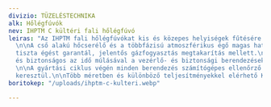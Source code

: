 ```yaml
---
divizio: TÜZELÉSTECHNIKA
alk: Hőlégfúvók
nev: IHPTM C kültéri fali hőlégfúvó
leiras: "Az IHPTM fali hőlégfúvókat kis és közepes helyiségek fűtésére tervezték.
  \n\nA cső alakú hőcserélő és a többfázisú atmoszférikus égő magas hatásfokot és
  tiszta égést garantál, jelentős gázfogyasztás megtakarítás mellett.\n\nMegbízható
  és biztonságos az idő múlásával a vezérlő- és biztonsági berendezéseknek köszönhetően.
  \n\nA gyártási ciklus végén minden berendezés számítógépes ellenőrző teszten megy
  keresztül.\n\nTöbb méretben és különböző teljesítményekkel elérhető KÜLTÉRI termék."
boritokep: "/uploads/ihptm-c-kulteri.webp"

---
```


